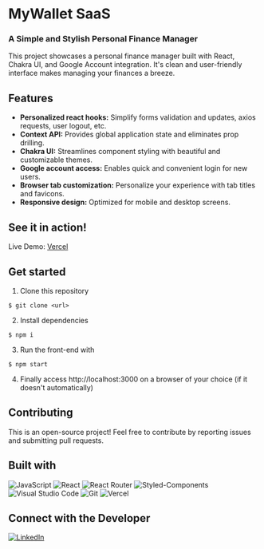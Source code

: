 # MyWallet SaaS

### A Simple and Stylish Personal Finance Manager

This project showcases a personal finance manager built with React, Chakra UI, and Google Account integration. It's clean and user-friendly interface makes managing your finances a breeze.

## Features

-   **Personalized react hooks:** Simplify forms validation and updates, axios requests, user logout, etc.
-   **Context API:** Provides global application state and eliminates prop drilling.
-   **Chakra UI:** Streamlines component styling with beautiful and customizable themes.
-   **Google account access:** Enables quick and convenient login for new users.
-   **Browser tab customization:** Personalize your experience with tab titles and favicons.
-   **Responsive design:** Optimized for mobile and desktop screens.

## See it in action!

Live Demo: [Vercel](https://mywallet-snowy.vercel.app/)

## Get started

1. Clone this repository

```
$ git clone <url>
```

2. Install dependencies

```
$ npm i
```

3. Run the front-end with

```
$ npm start
```

4. Finally access http://localhost:3000 on a browser of your choice (if it doesn't automatically)

## Contributing

This is an open-source project! Feel free to contribute by reporting issues and submitting pull requests.

## Built with

![JavaScript](https://img.shields.io/badge/JavaScript-F7DF1E?style=for-the-badge&logo=javascript&logoColor=black)
![React](https://img.shields.io/badge/React-20232A?style=for-the-badge&logo=react&logoColor=61DAFB)
![React Router](https://img.shields.io/badge/React_Router-CA4245?style=for-the-badge&logo=react-router&logoColor=white)
![Styled-Components](https://img.shields.io/badge/styled--components-DB7093?style=for-the-badge&logo=styled-components&logoColor=white)
![Visual Studio Code](https://img.shields.io/badge/Visual_Studio_Code-0078D4?style=for-the-badge&logo=visual%20studio%20code&logoColor=white)
![Git](https://img.shields.io/badge/GIT-E44C30?style=for-the-badge&logo=git&logoColor=white)
![Vercel](https://img.shields.io/badge/Vercel-000000?style=for-the-badge&logo=vercel&logoColor=white)

## Connect with the Developer

[![LinkedIn][linkedin-shield]][linkedin-url]

[linkedin-shield]: https://img.shields.io/badge/LinkedIn-0077B5?style=for-the-badge&logo=linkedin&logoColor=white
[linkedin-url]: https://www.linkedin.com/in/domingosmiguel/
